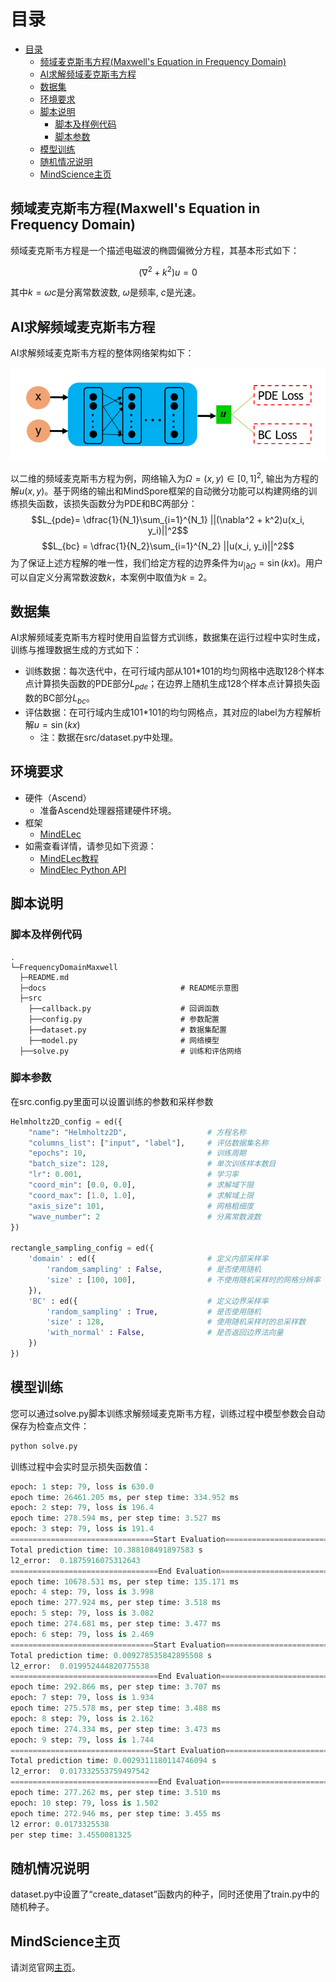 # 目录

- [目录](#目录)
    - [频域麦克斯韦方程(Maxwell's Equation in Frequency Domain)](#频域麦克斯韦方程maxwells-equation-in-frequency-domain)
    - [AI求解频域麦克斯韦方程](#ai求解频域麦克斯韦方程)
    - [数据集](#数据集)
    - [环境要求](#环境要求)
    - [脚本说明](#脚本说明)
        - [脚本及样例代码](#脚本及样例代码)
        - [脚本参数](#脚本参数)
    - [模型训练](#模型训练)
    - [随机情况说明](#随机情况说明)
    - [MindScience主页](#mindscience主页)

## 频域麦克斯韦方程(Maxwell's Equation in Frequency Domain)

频域麦克斯韦方程是一个描述电磁波的椭圆偏微分方程，其基本形式如下：

$$(\nabla^2 + k^2)u=0$$

其中$k=\omega c$是分离常数波数, $\omega$是频率, $c$是光速。

## AI求解频域麦克斯韦方程

AI求解频域麦克斯韦方程的整体网络架构如下：

![network_architecture](./docs/pinns_for_frequency_domain_maxwell.png)

以二维的频域麦克斯韦方程为例，网络输入为$\Omega=(x, y)\in [0,1]^2$, 输出为方程的解$u(x, y)$。基于网络的输出和MindSpore框架的自动微分功能可以构建网络的训练损失函数，该损失函数分为PDE和BC两部分：
$$L_{pde}= \dfrac{1}{N_1}\sum_{i=1}^{N_1} ||(\nabla^2 + k^2)u(x_i, y_i)||^2$$
$$L_{bc} = \dfrac{1}{N_2}\sum_{i=1}^{N_2} ||u(x_i, y_i)||^2$$
为了保证上述方程解的唯一性，我们给定方程的边界条件为$u_{|\partial \Omega}=\sin(kx)$。用户可以自定义分离常数波数$k$，本案例中取值为$k=2$。

## 数据集

AI求解频域麦克斯韦方程时使用自监督方式训练，数据集在运行过程中实时生成，训练与推理数据生成的方式如下：

- 训练数据：每次迭代中，在可行域内部从101*101的均匀网格中选取128个样本点计算损失函数的PDE部分$L_{pde}$；在边界上随机生成128个样本点计算损失函数的BC部分$L_{bc}$。
- 评估数据：在可行域内生成101*101的均匀网格点，其对应的label为方程解析解$u=\sin(kx)$
    - 注：数据在src/dataset.py中处理。

## 环境要求

- 硬件（Ascend）
    - 准备Ascend处理器搭建硬件环境。
- 框架
    - [MindELec](https://gitee.com/mindspore/mindscience/tree/master/MindElec)
- 如需查看详情，请参见如下资源：
    - [MindELec教程](https://www.mindspore.cn/mindscience/docs/zh-CN/master/mindelec/intro_and_install.html)
    - [MindElec Python API](https://www.mindspore.cn/mindscience/api/zh-CN/master/mindelec.html)

## 脚本说明

### 脚本及样例代码

```path
.
└─FrequencyDomainMaxwell
  ├─README.md
  ├─docs                              # README示意图
  ├─src
    ├──callback.py                    # 回调函数
    ├──config.py                      # 参数配置
    ├──dataset.py                     # 数据集配置
    ├──model.py                       # 网络模型
  ├──solve.py                         # 训练和评估网络
```

### 脚本参数

在src.config.py里面可以设置训练的参数和采样参数

```python
Helmholtz2D_config = ed({
    "name": "Helmholtz2D",                  # 方程名称
    "columns_list": ["input", "label"],     # 评估数据集名称
    "epochs": 10,                           # 训练周期
    "batch_size": 128,                      # 单次训练样本数目
    "lr": 0.001,                            # 学习率
    "coord_min": [0.0, 0.0],                # 求解域下限
    "coord_max": [1.0, 1.0],                # 求解域上限
    "axis_size": 101,                       # 网格粗细度
    "wave_number": 2                        # 分离常数波数
})

rectangle_sampling_config = ed({
    'domain' : ed({                         # 定义内部采样率
        'random_sampling' : False,          # 是否使用随机
        'size' : [100, 100],                # 不使用随机采样时的网格分辨率
    }),
    'BC' : ed({                             # 定义边界采样率
        'random_sampling' : True,           # 是否使用随机
        'size' : 128,                       # 使用随机采样时的总采样数
        'with_normal' : False,              # 是否返回边界法向量
    })
})
```

## 模型训练

您可以通过solve.py脚本训练求解频域麦克斯韦方程，训练过程中模型参数会自动保存为检查点文件：

```python
python solve.py
```

训练过程中会实时显示损失函数值：

```python
epoch: 1 step: 79, loss is 630.0
epoch time: 26461.205 ms, per step time: 334.952 ms
epoch: 2 step: 79, loss is 196.4
epoch time: 278.594 ms, per step time: 3.527 ms
epoch: 3 step: 79, loss is 191.4
================================Start Evaluation================================
Total prediction time: 10.388108491897583 s
l2_error:  0.1875916075312643
=================================End Evaluation=================================
epoch time: 10678.531 ms, per step time: 135.171 ms
epoch: 4 step: 79, loss is 3.998
epoch time: 277.924 ms, per step time: 3.518 ms
epoch: 5 step: 79, loss is 3.082
epoch time: 274.681 ms, per step time: 3.477 ms
epoch: 6 step: 79, loss is 2.469
================================Start Evaluation================================
Total prediction time: 0.009278535842895508 s
l2_error:  0.019952444820775538
=================================End Evaluation=================================
epoch time: 292.866 ms, per step time: 3.707 ms
epoch: 7 step: 79, loss is 1.934
epoch time: 275.578 ms, per step time: 3.488 ms
epoch: 8 step: 79, loss is 2.162
epoch time: 274.334 ms, per step time: 3.473 ms
epoch: 9 step: 79, loss is 1.744
================================Start Evaluation================================
Total prediction time: 0.0029311180114746094 s
l2_error:  0.017332553759497542
=================================End Evaluation=================================
epoch time: 277.262 ms, per step time: 3.510 ms
epoch: 10 step: 79, loss is 1.502
epoch time: 272.946 ms, per step time: 3.455 ms
l2 error: 0.0173325538
per step time: 3.4550081325
```

## 随机情况说明

dataset.py中设置了“create_dataset”函数内的种子，同时还使用了train.py中的随机种子。

## MindScience主页

请浏览官网[主页](https://gitee.com/mindspore/mindscience)。
